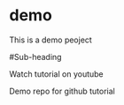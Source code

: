 # demo

This is a demo peoject

#Sub-heading

Watch tutorial on youtube

Demo repo for github tutorial
